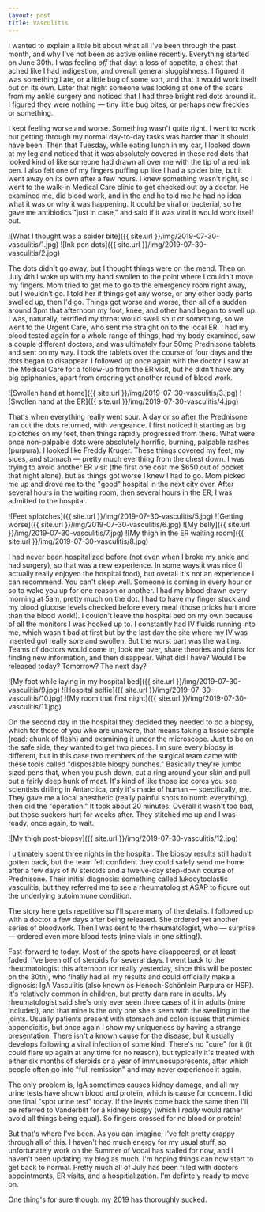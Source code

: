 ```yaml
---
layout: post
title: Vasculitis
---
```


I wanted to explain a little bit about what all I've been through the past month, and why I've not been as active online recently. Everything started on June 30th. I was feeling _off_ that day: a loss of appetite, a chest that ached like I had indigestion, and overall general sluggishness. I figured it was something I ate, or a little bug of some sort, and that it would work itself out on its own. Later that night someone was looking at one of the scars from my ankle surgery and noticed that I had three bright red dots around it. I figured they were nothing — tiny little bug bites, or perhaps new freckles or something.

I kept feeling worse and worse. Something wasn't quite right. I went to work but getting through my normal day-to-day tasks was harder than it should have been. Then that Tuesday, while eating lunch in my car, I looked down at my leg and noticed that it was absolutely covered in these red dots that looked kind of like someone had drawn all over me with the tip of a red ink pen. I also felt one of my fingers puffing up like I had a spider bite, but it went away on its own after a few hours. I knew something wasn't right, so I went to the walk-in Medical Care clinic to get checked out by a doctor. He examined me, did blood work, and in the end he told me he had no idea what it was or why it was happening. It could be viral or bacterial, so he gave me antibiotics "just in case," and said if it was viral it would work itself out.

![What I thought was a spider bite]({{ site.url }}/img/2019-07-30-vasculitis/1.jpg)
![Ink pen dots]({{ site.url }}/img/2019-07-30-vasculitis/2.jpg)

The dots didn't go away, but I thought things were on the mend. Then on July 4th I woke up with my hand swollen to the point where I couldn't move my fingers. Mom tried to get me to go to the emergency room right away, but I wouldn't go. I told her if things got any worse, or any other body parts swelled up, then I'd go. Things got worse and worse, then all of a sudden around 3pm that afternoon my foot, knee, and other hand began to swell up. I was, naturally, terrified my throat would swell shut or something, so we went to the Urgent Care, who sent me straight on to the local ER. I had my blood tested again for a whole range of things, had my body examined, saw a couple different doctors, and was ultimately four 50mg Prednisone tablets and sent on my way. I took the tablets over the course of four days and the dots began to disappear. I followed up once again with the doctor I saw at the Medical Care for a follow-up from the ER visit, but he didn't have any big epiphanies, apart from ordering yet another round of blood work.

![Swollen hand at home]({{ site.url }}/img/2019-07-30-vasculitis/3.jpg)
![Swollen hand at the ER]({{ site.url }}/img/2019-07-30-vasculitis/4.jpg)

That's when everything really went sour. A day or so after the Prednisone ran out the dots returned, with vengeance. I first noticed it starting as big splotches on my feet, then things rapidly progressed from there. What were once non-palpable dots were absolutely horrific, burning, palpable rashes (purpura). I looked like Freddy Kruger. These things covered my feet, my sides, and stomach — pretty much everthing from the chest down. I was trying to avoid another ER visit (the first one cost me $650 out of pocket that night alone), but as things got worse I knew I had to go. Mom picked me up and drove me to the "good" hospital in the next city over. After several hours in the waiting room, then several hours in the ER, I was admitted to the hospital.

![Feet splotches]({{ site.url }}/img/2019-07-30-vasculitis/5.jpg)
![Getting worse]({{ site.url }}/img/2019-07-30-vasculitis/6.jpg)
![My belly]({{ site.url }}/img/2019-07-30-vasculitis/7.jpg)
![My thigh in the ER waiting room]({{ site.url }}/img/2019-07-30-vasculitis/8.jpg)

I had never been hospitalized before (not even when I broke my ankle and had surgery), so that was a new experience. In some ways it was nice (I actually really enjoyed the hospital food), but overall it's not an experience I can recommend. You can't sleep well. Someone is coming in every hour or so to wake you up for one reason or another. I had my blood drawn every morning at 5am, pretty much on the dot. I had to have my finger stuck and my blood glucose levels checked before every meal (those pricks hurt more than the blood work!). I couldn't leave the hospital bed on my own because of all the monitors I was hooked up to. I constantly had IV fluids running into me, which wasn't bad at first but by the last day the site where my IV was inserted got really sore and swollen. But the worst part was the waiting. Teams of doctors would come in, look me over, share theories and plans for finding new information, and then disappear. What did I have? Would I be released today? Tomorrow? The next day?

![My foot while laying in my hospital bed]({{ site.url }}/img/2019-07-30-vasculitis/9.jpg)
![Hospital selfie]({{ site.url }}/img/2019-07-30-vasculitis/10.jpg)
![My room that first night]({{ site.url }}/img/2019-07-30-vasculitis/11.jpg)

On the second day in the hospital they decided they needed to do a biopsy, which for those of you who are unaware, that means taking a tissue sample (read: chunk of flesh) and examining it under the microscope. Just to be on the safe side, they wanted to get two pieces. I'm sure every biopsy is different, but in this case two members of the surgical team came with these tools called "disposable biospy punches." Basically they're jumbo sized pens that, when you push down, cut a ring around your skin and pull out a fairly deep hunk of meat. It's kind of like those ice cores you see scientists drilling in Antarctica, only it's made of human — specifically, me. They gave me a local anesthetic (really painful shots to numb everything), then did the "operation." It took about 20 minutes. Overall it wasn't too bad, but those suckers hurt for weeks after. They stitched me up and I was ready, once again, to wait.

![My thigh post-biopsy]({{ site.url }}/img/2019-07-30-vasculitis/12.jpg)

I ultimately spent three nights in the hospital. The biospy results still hadn't gotten back, but the team felt confident they could safely send me home after a few days of IV steroids and a twelve-day step-down course of Prednisone. Their initial diagnosis: something called lukocytoclastic vasculitis, but they referred me to see a rheumatologist ASAP to figure out the underlying autoimmune condition. 

The story here gets repetitive so I'll spare many of the details. I followed up with a doctor a few days after being released. She ordered yet another series of bloodwork. Then I was sent to the rheumatologist, who — surprise — ordered even more blood tests (nine vials in one sitting!). 

Fast-forward to today. Most of the spots have disappeared, or at least faded. I've been off of steroids for several days. I went back to the rheutmatologist this afternoon (or really yesterday, since this will be posted on the 30th), who finally had all my results and could officially make a dignosis: IgA Vasculitis (also known as Henoch-Schönlein Purpura or HSP). It's relatively common in children, but pretty darn rare in adults. My rheumatologist said she's only ever seen three cases of it in adults (mine included), and that mine is the only one she's seen with the swelling in the joints. Usually patients present with stomach and colon issues that mimics appendicitis, but once again I show my uniqueness by having a strange presentation. There isn't a known cause for the disease, but it usually develops following a viral infection of some kind. There's no "cure" for it (it could flare up again at any time for no reason), but typically it's treated with either six months of steroids or a year of immunosuppresents, after which people often go into "full remission" and may never experience it again.

The only problem is, IgA sometimes causes kidney damage, and all my urine tests have shown blood and protein, which is cause for concern. I did one final "spot urine test" today. If the levels come back the same then I'll be referred to Vanderbilt for a kidney biospy (which I _really_ would rather avoid all things being equal). So fingers crossed for no blood or protein!

But that's where I've been. As you can imagine, I've felt pretty crappy through all of this. I haven't had much energy for my usual stuff, so unfortunately work on the Summer of Vocal has stalled for now, and I haven't been updating my blog as much. I'm hoping things can now start to get back to normal. Pretty much all of July has been filled with doctors appointments, ER visits, and a hospitialization. I'm defintely ready to move on.

One thing's for sure though: my 2019 has thoroughly sucked.
